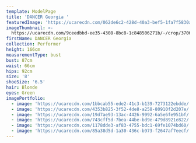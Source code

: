 ```yaml
---
template: ModelPage
title: 'DANCER Georgia '
featuredImage: 'https://ucarecdn.com/062de6c2-428d-40a3-bef5-1fa7f5830a75/'
imageThumbnail: >-
  https://ucarecdn.com/9ceedbbd-ee35-4308-8bc8-1c848506271b/-/crop/3706x3633/1210,0/-/preview/
firstName: DANCER Georgia
collection: Performer
height: 166cm
measurementType: bust
bust: 87cm
waist: 66cm
hips: 92cm
size: '8'
shoeSize: '6.5'
hair: Blonde
eyes: Green
imagePortfolio:
  - image: 'https://ucarecdn.com/1bbcab55-ede2-41c3-b139-7273122ebdde/'
  - image: 'https://ucarecdn.com/4353b825-3f52-4de8-a258-80910f2d207e/'
  - image: 'https://ucarecdn.com/19d7ae93-13ac-4426-9992-6a5e6fe951bf/'
  - image: 'https://ucarecdn.com/743cff5d-7bea-44be-bd9e-479d8921e822/'
  - image: 'https://ucarecdn.com/1178dde3-af83-4755-bdc1-69fe1074bd60/'
  - image: 'https://ucarecdn.com/85a38d5d-1a30-436c-b973-f2647af7eecf/'
---
```


